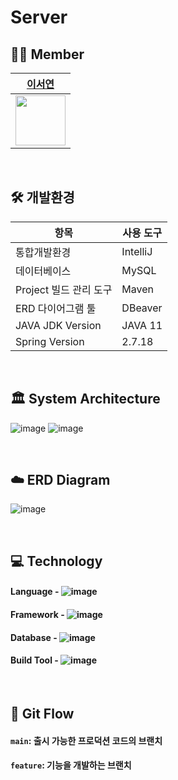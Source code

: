 # Server

## 👩‍💻 Member
| [이서연](https://github.com/SeoYeonLee12) |  
|-------------|  
|<img src="https://avatars.githubusercontent.com/u/134525851?v=4" width = 80>|

<br>

## 🛠️ 개발환경
| 항목                   | 사용 도구       |
|------------------------|----------------|
| 통합개발환경           | IntelliJ       |
| 데이터베이스           | MySQL          |
| Project 빌드 관리 도구 | Maven          |
| ERD 다이어그램 툴      | DBeaver        |
| JAVA JDK Version       | JAVA 11        |
| Spring Version         | 2.7.18         |

<br>

## 🏛️ System Architecture
![image](https://github.com/user-attachments/assets/8c6758bb-db26-4031-9b48-d37eefeb494d)
![image](https://github.com/user-attachments/assets/ac51a897-112d-41e1-8fe3-c59f241220da)

<br>

## ☁️ ERD Diagram
![image](https://github.com/user-attachments/assets/3fe03941-78d7-4a53-bfb5-4ecfc3e41a00)

<br>

## 💻 Technology
#### Language - ![image](https://camo.githubusercontent.com/0bab53d622fb76c812b78d69a4a3fb5fd67f80923601b8f609790cd7fd3bbc33/68747470733a2f2f696d672e736869656c64732e696f2f62616467652f4a61766125323031312d4544384230303f7374796c653d666f722d7468652d6261646765266c6f676f3d6f70656e6a646b266c6f676f436f6c6f723d7768697465)
#### Framework - ![image](https://camo.githubusercontent.com/0eca6769e181842d27850c17afc037ecf3f09ba26a1b508c6854d0cce31694cb/68747470733a2f2f696d672e736869656c64732e696f2f62616467652f537072696e672d3644423333463f7374796c653d666f722d7468652d6261646765266c6f676f3d737072696e67266c6f676f436f6c6f723d7768697465)
#### Database - ![image](https://img.shields.io/badge/MySQL-4479A1?style=for-the-badge&logo=MySQL&logoColor=white)
#### Build Tool - ![image](https://private-user-images.githubusercontent.com/134525851/329456352-46dd7801-40a8-4161-8ecd-ac04bb56ccb7.png?jwt=eyJhbGciOiJIUzI1NiIsInR5cCI6IkpXVCJ9.eyJpc3MiOiJnaXRodWIuY29tIiwiYXVkIjoicmF3LmdpdGh1YnVzZXJjb250ZW50LmNvbSIsImtleSI6ImtleTUiLCJleHAiOjE3MzcwNDk1MTIsIm5iZiI6MTczNzA0OTIxMiwicGF0aCI6Ii8xMzQ1MjU4NTEvMzI5NDU2MzUyLTQ2ZGQ3ODAxLTQwYTgtNDE2MS04ZWNkLWFjMDRiYjU2Y2NiNy5wbmc_WC1BbXotQWxnb3JpdGhtPUFXUzQtSE1BQy1TSEEyNTYmWC1BbXotQ3JlZGVudGlhbD1BS0lBVkNPRFlMU0E1M1BRSzRaQSUyRjIwMjUwMTE2JTJGdXMtZWFzdC0xJTJGczMlMkZhd3M0X3JlcXVlc3QmWC1BbXotRGF0ZT0yMDI1MDExNlQxNzQwMTJaJlgtQW16LUV4cGlyZXM9MzAwJlgtQW16LVNpZ25hdHVyZT04OGNmZWNlNzNlOTY4OWJhMzk3ZDVkZDc3NmY5ZmI0ODI5YTlmMGY0ODBkNDEyNjFhYWVkYjMzZmYzNmNkYTBhJlgtQW16LVNpZ25lZEhlYWRlcnM9aG9zdCJ9.Hz_P-IReQf7u2t7vInEgAoJ8cPyEAfs8CvujwjGE6tU)

<br>

## 🧩 Git Flow
#### `main`: 출시 가능한 프로덕션 코드의 브랜치
#### `feature`: 기능을 개발하는 브랜치
